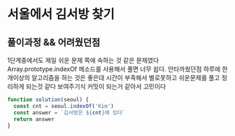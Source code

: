 # 서울에서 김서방 찾기

## 풀이과정 && 어려웠던점

1단계중에서도 제일 쉬운 문제 쪽에 속하는 것 같은 문제였다 Array.prototype.indexOf 메소드를 사용해서
풀면 너무 쉽다. 안타까웠던점 하루에 한개이상의 알고리즘을 하는 것은 좋은대 시간이 부족해서
별로못하고 쉬운문제를 풀고 정리하게 되는것 같다 보여주기식 커밋이 되는거 같아서 고민이다

```javascript
function solution(seoul) {
  const cnt = seoul.indexOf('Kim')
  const answer = `김서방은 ${cnt}에 있다`
  return answer
}
```
